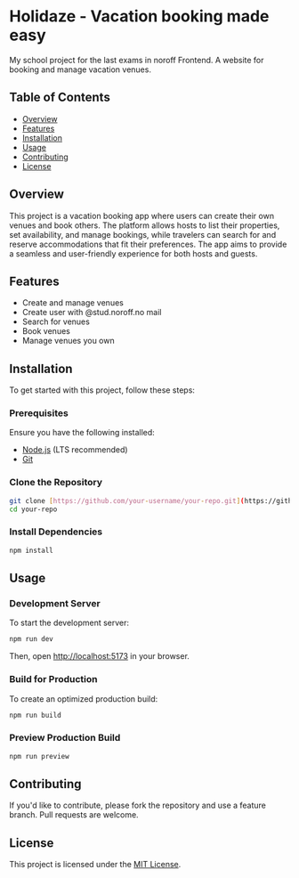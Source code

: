 # Holidaze - Vacation booking made easy 

My school project for the last exams in noroff Frontend. 
A website for booking and manage vacation venues.

## Table of Contents

- [Overview](#overview)
- [Features](#features)
- [Installation](#installation)
- [Usage](#usage)
- [Contributing](#contributing)
- [License](#license)

## Overview

This project is a vacation booking app where users can create their own venues and book others. The platform allows hosts to list their properties, set availability, and manage bookings, while travelers can search for and reserve accommodations that fit their preferences. The app aims to provide a seamless and user-friendly experience for both hosts and guests.

## Features

- Create and manage venues
- Create user with @stud.noroff.no mail
- Search for venues
- Book venues
- Manage venues you own

## Installation

To get started with this project, follow these steps:

### Prerequisites

Ensure you have the following installed:

- [Node.js](https://nodejs.org/) (LTS recommended)
- [Git](https://git-scm.com/)

### Clone the Repository

```sh
git clone [https://github.com/your-username/your-repo.git](https://github.com/DanielEkerhovd/Project-exam-2.git)
cd your-repo
```

### Install Dependencies

```sh
npm install
```

## Usage

### Development Server

To start the development server:

```sh
npm run dev
```

Then, open [http://localhost:5173](http://localhost:5173) in your browser.

### Build for Production

To create an optimized production build:

```sh
npm run build
```

### Preview Production Build

```sh
npm run preview
```

## Contributing

If you'd like to contribute, please fork the repository and use a feature branch. Pull requests are welcome.

## License

This project is licensed under the [MIT License](LICENSE).


